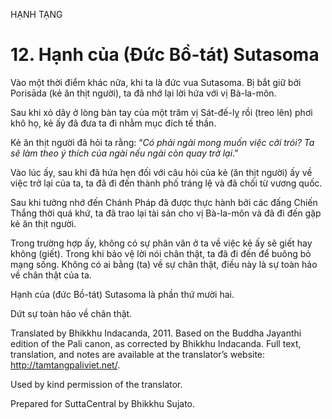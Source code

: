 HẠNH TẠNG

# 12\. Hạnh của (Đức Bồ-tát) Sutasoma

Vào một thời điểm khác nữa, khi ta là đức vua Sutasoma. Bị bắt giữ bởi Porisāda (kẻ ăn thịt người), ta đã nhớ lại lời hứa với vị Bà-la-môn.

Sau khi xỏ dây ở lòng bàn tay của một trăm vị Sát-đế-lỵ rồi (treo lên) phơi khô họ, kẻ ấy đã đưa ta đi nhằm mục đích tế thần.

Kẻ ăn thịt người đã hỏi ta rằng: “_Có phải ngài mong muốn việc cởi trói? Ta sẽ làm theo ý thích của ngài nếu ngài còn quay trở lại_.”

Vào lúc ấy, sau khi đã hứa hẹn đối với câu hỏi của kẻ (ăn thịt người) ấy về việc trở lại của ta, ta đã đi đến thành phố tráng lệ và đã chối từ vương quốc.

Sau khi tưởng nhớ đến Chánh Pháp đã được thực hành bởi các đấng Chiến Thắng thời quá khứ, ta đã trao lại tài sản cho vị Bà-la-môn và đã đi đến gặp kẻ ăn thịt người.

Trong trường hợp ấy, không có sự phân vân ở ta về việc kẻ ấy sẽ giết hay không (giết). Trong khi bảo vệ lời nói chân thật, ta đã đi đến để buông bỏ mạng sống. Không có ai bằng (ta) về sự chân thật, điều này là sự toàn hảo về chân thật của ta.

Hạnh của (đức Bồ-tát) Sutasoma là phần thứ mười hai.

Dứt sự toàn hảo về chân thật.  

Translated by Bhikkhu Indacanda, 2011. Based on the Buddha Jayanthi edition of the Pali canon, as corrected by Bhikkhu Indacanda. Full text, translation, and notes are available at the translator’s website: http://tamtangpaliviet.net/.

Used by kind permission of the translator.

Prepared for SuttaCentral by Bhikkhu Sujato.